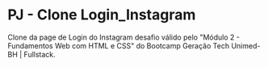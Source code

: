 # PJ - Clone Login_Instagram 

Clone da page de Login do Instagram desafio válido pelo "Módulo 2 - Fundamentos Web com HTML e CSS" do Bootcamp Geração Tech Unimed-BH | Fullstack.